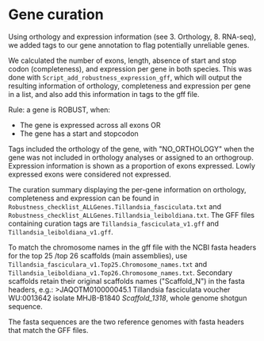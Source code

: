 # Gene curation

Using orthology and expression information (see 3. Orthology, 8. RNA-seq), we added tags to our gene annotation to flag potentially unreliable genes.

We calculated the number of exons, length, absence of start and stop codon (completeness), and expression per gene in both species. This was done with `Script_add_robustness_expression_gff`, which will output the resulting information of orthology, completeness and expression per gene in a list, and also add this information in tags to the gff file.

Rule: a gene is ROBUST, when:
- The gene is expressed across all exons
OR
- The gene has a start and stopcodon

Tags included the orthology of the gene, with "NO_ORTHOLOGY" when the gene was not included in orthology analyses or assigned to an orthogroup. Expression information is shown as a proportion of exons expressed. Lowly expressed exons were considered not expressed.

The curation summary displaying the per-gene information on orthology, completeness and expression can be found in `Robustness_checklist_ALLGenes.Tillandsia_fasciculata.txt` and `Robustness_checklist_ALLGenes.Tillandsia_leiboldiana.txt`. The GFF files containing curation tags are `Tillandsia_fasciculata_v1.gff` and `Tillandsia_leiboldiana_v1.gff`.

To match the chromosome names in the gff file with the NCBI fasta headers for the top 25 /top 26 scaffolds (main assemblies), use `Tillandsia_fasciculara_v1.Top25.Chromosome_names.txt` and `Tillandsia_leiboldiana_v1.Top26.Chromosome_names.txt`. Secondary scaffolds retain their original scaffolds names ("Scaffold_N") in the fasta headers, e.g.: >JAQOTM010000045.1 Tillandsia fasciculata voucher WU:0013642 isolate MHJB-B1840 *Scaffold_1318*, whole genome shotgun sequence.

The fasta sequences are the two reference genomes with fasta headers that match the GFF files.
